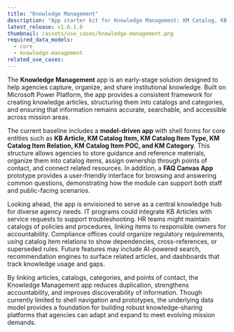 ```yaml
---
title: "Knowledge Management"
description: "App starter kit for Knowledge Management: KM Catalog, KB Articles, FAQ, and Bots."
latest_release: v1.0.1.0
thumbnail: /assets/use_cases/knowledge-management.png
required_data_models:
  - core
  - knowledge-management
related_use_cases:
---
```


The **Knowledge Management** app is an early-stage solution designed to help agencies capture, organize, and share institutional knowledge. Built on Microsoft Power Platform, the app provides a consistent framework for creating knowledge articles, structuring them into catalogs and categories, and ensuring that information remains accurate, searchable, and accessible across mission areas.

The current baseline includes a **model-driven app** with shell forms for core entities such as **KB Article, KM Catalog Item, KM Catalog Item Type, KM Catalog Item Relation, KM Catalog Item POC, and KM Category**. This structure allows agencies to store guidance and reference materials, organize them into catalog items, assign ownership through points of contact, and connect related resources. In addition, a **FAQ Canvas App** prototype provides a user-friendly interface for browsing and answering common questions, demonstrating how the module can support both staff and public-facing scenarios.

Looking ahead, the app is envisioned to serve as a central knowledge hub for diverse agency needs. IT programs could integrate KB Articles with service requests to support troubleshooting. HR teams might maintain catalogs of policies and procedures, linking items to responsible owners for accountability. Compliance offices could organize regulatory requirements, using catalog item relations to show dependencies, cross-references, or superseded rules. Future features may include AI-powered search, recommendation engines to surface related articles, and dashboards that track knowledge usage and gaps.

By linking articles, catalogs, categories, and points of contact, the Knowledge Management app reduces duplication, strengthens accountability, and improves discoverability of information. Though currently limited to shell navigation and prototypes, the underlying data model provides a foundation for building robust knowledge-sharing platforms that agencies can adapt and expand to meet evolving mission demands.


